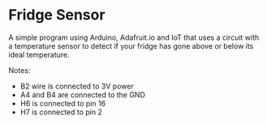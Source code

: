 # Fridge Sensor
A simple program using Arduino, Adafruit.io and IoT that uses a circuit with a temperature sensor to detect if your fridge has gone above or below its ideal temperature.

Notes:
- B2 wire is connected to 3V power
- A4 and B4 are connected to the GND
- H6 is connected to pin 16
- H7 is connected to pin 2
